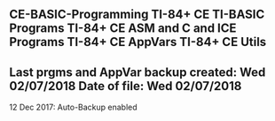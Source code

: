 CE-BASIC-Programming 
TI-84+ CE TI-BASIC Programs 
TI-84+ CE ASM and C and ICE Programs 
TI-84+ CE AppVars 
TI-84+ CE Utils 
-----------------------------------------------------
Last prgms and AppVar backup created: Wed 02/07/2018
Date of file: Wed 02/07/2018
-----------------------------------------------------
12 Dec 2017: Auto-Backup enabled
